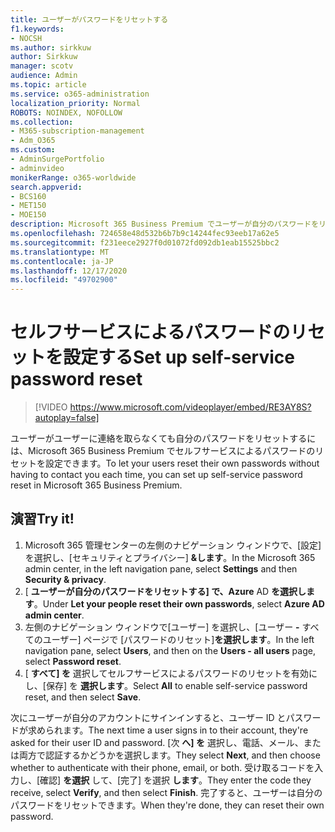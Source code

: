 ```yaml
---
title: ユーザーがパスワードをリセットする
f1.keywords:
- NOCSH
ms.author: sirkkuw
author: Sirkkuw
manager: scotv
audience: Admin
ms.topic: article
ms.service: o365-administration
localization_priority: Normal
ROBOTS: NOINDEX, NOFOLLOW
ms.collection:
- M365-subscription-management
- Adm_O365
ms.custom:
- AdminSurgePortfolio
- adminvideo
monikerRange: o365-worldwide
search.appverid:
- BCS160
- MET150
- MOE150
description: Microsoft 365 Business Premium でユーザーが自分のパスワードをリセットする方法について説明します。
ms.openlocfilehash: 724658e48d532b6b7b9c14244fec93eeb17a62e5
ms.sourcegitcommit: f231eece2927f0d01072fd092db1eab15525bbc2
ms.translationtype: MT
ms.contentlocale: ja-JP
ms.lasthandoff: 12/17/2020
ms.locfileid: "49702900"
---
```

# <a name="set-up-self-service-password-reset"></a><span data-ttu-id="44c46-103">セルフサービスによるパスワードのリセットを設定する</span><span class="sxs-lookup"><span data-stu-id="44c46-103">Set up self-service password reset</span></span>

> [!VIDEO https://www.microsoft.com/videoplayer/embed/RE3AY8S?autoplay=false]

<span data-ttu-id="44c46-104">ユーザーがユーザーに連絡を取らなくても自分のパスワードをリセットするには、Microsoft 365 Business Premium でセルフサービスによるパスワードのリセットを設定できます。</span><span class="sxs-lookup"><span data-stu-id="44c46-104">To let your users reset their own passwords without having to contact you each time, you can set up self-service password reset in Microsoft 365 Business Premium.</span></span>

## <a name="try-it"></a><span data-ttu-id="44c46-105">演習</span><span class="sxs-lookup"><span data-stu-id="44c46-105">Try it!</span></span>

1. <span data-ttu-id="44c46-106">Microsoft 365 管理センターの左側のナビゲーション ウィンドウで、[設定] を選択し、[セキュリティとプライバシー] **&します**。</span><span class="sxs-lookup"><span data-stu-id="44c46-106">In the Microsoft 365 admin center, in the left navigation pane, select **Settings** and then **Security & privacy**.</span></span>
1. <span data-ttu-id="44c46-107">[ **ユーザーが自分のパスワードをリセットする] で、Azure** AD **を選択します**。</span><span class="sxs-lookup"><span data-stu-id="44c46-107">Under **Let your people reset their own passwords**, select **Azure AD admin center**.</span></span>
1. <span data-ttu-id="44c46-108">左側のナビゲーション ウィンドウで[ユーザー] を選択し、[ユーザー **-** すべてのユーザー] ページで [パスワードのリセット]**を選択します**。</span><span class="sxs-lookup"><span data-stu-id="44c46-108">In the left navigation pane, select **Users**, and then on the **Users - all users** page, select **Password reset**.</span></span>
1. <span data-ttu-id="44c46-109">[ **すべて] を** 選択してセルフサービスによるパスワードのリセットを有効にし、[保存] を **選択します**。</span><span class="sxs-lookup"><span data-stu-id="44c46-109">Select **All** to enable self-service password reset, and then select **Save**.</span></span>

<span data-ttu-id="44c46-110">次にユーザーが自分のアカウントにサインインすると、ユーザー ID とパスワードが求められます。</span><span class="sxs-lookup"><span data-stu-id="44c46-110">The next time a user signs in to their account, they're asked for their user ID and password.</span></span> <span data-ttu-id="44c46-111">[次 **へ] を** 選択し、電話、メール、または両方で認証するかどうかを選択します。</span><span class="sxs-lookup"><span data-stu-id="44c46-111">They select **Next**, and then choose whether to authenticate with their phone, email, or both.</span></span> <span data-ttu-id="44c46-112">受け取るコードを入力し、[確認] **を選択** して、[完了] を選択 **します**。</span><span class="sxs-lookup"><span data-stu-id="44c46-112">They enter the code they receive, select **Verify**, and then select **Finish**.</span></span> <span data-ttu-id="44c46-113">完了すると、ユーザーは自分のパスワードをリセットできます。</span><span class="sxs-lookup"><span data-stu-id="44c46-113">When they're done, they can reset their own password.</span></span>
